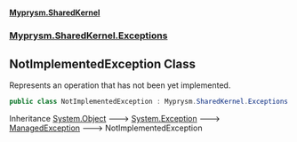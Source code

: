 #### [Myprysm.SharedKernel](index.md 'index')
### [Myprysm.SharedKernel.Exceptions](index.md#Myprysm_SharedKernel_Exceptions 'Myprysm.SharedKernel.Exceptions')
## NotImplementedException Class
Represents an operation that has not been yet implemented.  
```csharp
public class NotImplementedException : Myprysm.SharedKernel.Exceptions.ManagedException
```

Inheritance [System.Object](https://docs.microsoft.com/en-us/dotnet/api/System.Object 'System.Object') &#129106; [System.Exception](https://docs.microsoft.com/en-us/dotnet/api/System.Exception 'System.Exception') &#129106; [ManagedException](Myprysm_SharedKernel_Exceptions_ManagedException.md 'Myprysm.SharedKernel.Exceptions.ManagedException') &#129106; NotImplementedException  
